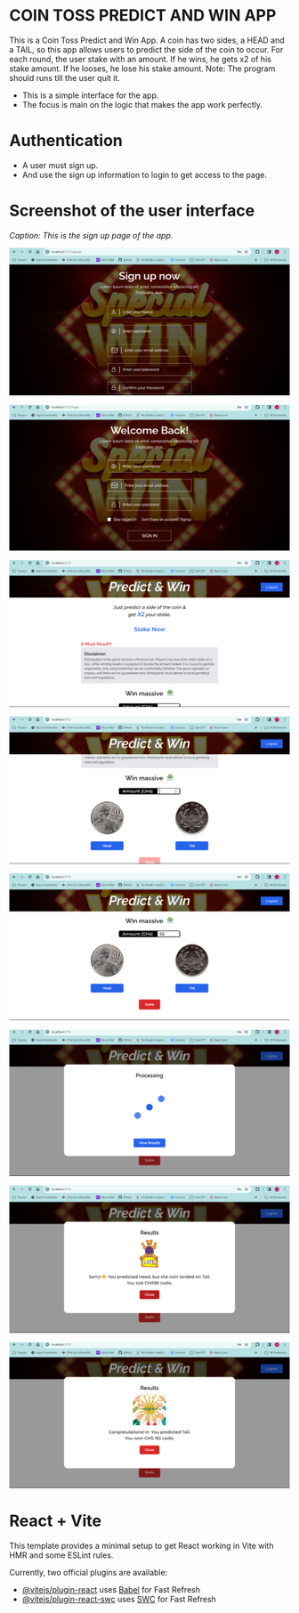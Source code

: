 # COIN TOSS PREDICT AND WIN APP

This is a Coin Toss Predict and Win App. 
A coin has two sides, a HEAD and a TAIL, so this app allows users to predict the side of the coin to occur. For each round, the user stake with an amount. If he wins, he gets x2 of his stake amount. If he looses, he lose his stake amount.
Note: The program should runs till the user quit it.

- This is a simple interface for the app.
- The focus is main on the logic that makes the app work perfectly.


# Authentication 
- A user must sign up.
- And use the sign up information to login to get access to the page.


# Screenshot of the user interface

*Caption: This is the sign up page of the app.*

![Signup page](https://github.com/Tulasijoshua/coin_prediction_app/raw/main/src/assets/readMe_imgs/signup.png)

![Login page](https://github.com/Tulasijoshua/coin_prediction_app/raw/main/src/assets/readMe_imgs/login.png)

![Prediction page](https://github.com/Tulasijoshua/coin_prediction_app/raw/main/src/assets/readMe_imgs/prediction_page.png)

![Empty Prediction fields](https://github.com/Tulasijoshua/coin_prediction_app/raw/main/src/assets/readMe_imgs/empty_prediction_fields.png)

![Field Prediction field](https://github.com/Tulasijoshua/coin_prediction_app/raw/main/src/assets/readMe_imgs/filled_prediction_fields.png)

![Processing page](https://github.com/Tulasijoshua/coin_prediction_app/raw/main/src/assets/readMe_imgs/processing_page.png)

![Loss page](https://github.com/Tulasijoshua/coin_prediction_app/raw/main/src/assets/readMe_imgs/loss_page.png)

![Win page](https://github.com/Tulasijoshua/coin_prediction_app/raw/main/src/assets/readMe_imgs/win_page.png)

# React + Vite

This template provides a minimal setup to get React working in Vite with HMR and some ESLint rules.

Currently, two official plugins are available:

- [@vitejs/plugin-react](https://github.com/vitejs/vite-plugin-react/blob/main/packages/plugin-react/README.md) uses [Babel](https://babeljs.io/) for Fast Refresh
- [@vitejs/plugin-react-swc](https://github.com/vitejs/vite-plugin-react-swc) uses [SWC](https://swc.rs/) for Fast Refresh
